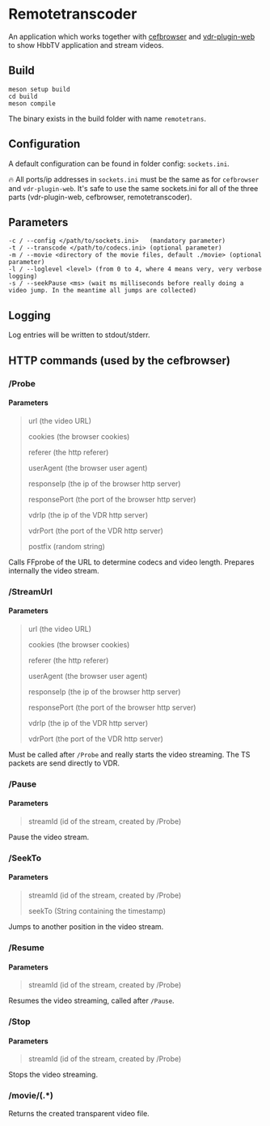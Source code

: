 # Remotetranscoder
An application which works together with [cefbrowser](https://github.com/Zabrimus/cefbrowser) and [vdr-plugin-web](https://github.com/Zabrimus/vdr-plugin-web) to show HbbTV application and stream videos.

## Build
```
meson setup build
cd build
meson compile
```
The binary exists in the build folder with name ```remotetrans```.

## Configuration
A default configuration can be found in folder config: ```sockets.ini```.

:fire: All ports/ip addresses in ```sockets.ini``` must be the same as for ```cefbrowser``` and ```vdr-plugin-web```.
It's safe to use the same sockets.ini for all of the three parts (vdr-plugin-web, cefbrowser, remotetranscoder). 

## Parameters
```
-c / --config </path/to/sockets.ini>   (mandatory parameter)
-t / --transcode </path/to/codecs.ini> (optional parameter)
-m / --movie <directory of the movie files, default ./movie> (optional parameter)
-l / --loglevel <level> (from 0 to 4, where 4 means very, very verbose logging)
-s / --seekPause <ms> (wait ms milliseconds before really doing a video jump. In the meantime all jumps are collected)
```

## Logging
Log entries will be written to stdout/stderr.

## HTTP commands (used by the cefbrowser)
### /Probe
#### Parameters
> url (the video URL)
> 
> cookies (the browser cookies)
> 
> referer (the http referer)
> 
> userAgent (the browser user agent)
> 
> responseIp (the ip of the browser http server)
> 
> responsePort (the port of the browser http server)
> 
> vdrIp (the ip of the VDR http server)
> 
> vdrPort (the port of the VDR http server)
> 
> postfix (random string)

Calls FFprobe of the URL to determine codecs and video length. Prepares internally the video stream.

### /StreamUrl
#### Parameters
> url (the video URL)
>
> cookies (the browser cookies)
>
> referer (the http referer)
>
> userAgent (the browser user agent)
>
> responseIp (the ip of the browser http server)
>
> responsePort (the port of the browser http server)
>
> vdrIp (the ip of the VDR http server)
>
> vdrPort (the port of the VDR http server)

Must be called after ```/Probe``` and really starts the video streaming. The TS packets are send directly to VDR.

### /Pause
#### Parameters
> streamId (id of the stream, created by /Probe)

Pause the video stream.

### /SeekTo
#### Parameters
> streamId (id of the stream, created by /Probe)
> 
> seekTo (String containing the timestamp)

Jumps to another position in the video stream.


### /Resume
#### Parameters
> streamId (id of the stream, created by /Probe)

Resumes the video streaming, called after ```/Pause```.

### /Stop
#### Parameters
> streamId (id of the stream, created by /Probe)

Stops the video streaming.

### /movie/(.*)
Returns the created transparent video file.
